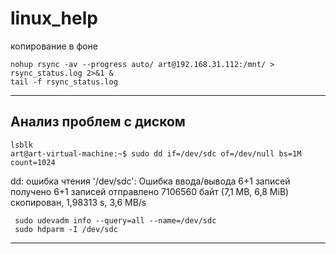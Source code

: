 # linux_help


копирование в фоне 
```
nohup rsync -av --progress auto/ art@192.168.31.112:/mnt/ > rsync_status.log 2>&1 &
tail -f rsync_status.log
```
-----------------------------------------------------------------------------------
## Анализ проблем с диском

```
lsblk
art@art-virtual-machine:~$ sudo dd if=/dev/sdc of=/dev/null bs=1M count=1024
```
dd: ошибка чтения '/dev/sdc': Ошибка ввода/вывода
6+1 записей получено
6+1 записей отправлено
7106560 байт (7,1 MB, 6,8 MiB) скопирован, 1,98313 s, 3,6 MB/s

```
 sudo udevadm info --query=all --name=/dev/sdc
 sudo hdparm -I /dev/sdc
```
-----------------------------------------------------------------------------------
